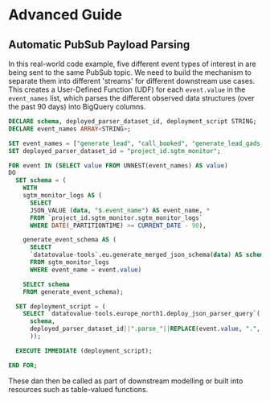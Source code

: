 # Advanced Guide
## Automatic PubSub Payload Parsing

In this real-world code example, five different event types of interest in are being sent to the same PubSub topic. We need to build the mechanism to separate them into different 'streams' for different downstream use cases. This creates a User-Defined Function (UDF) for each `event.value` in the `event_names` list, which parses the different observed data structures (over the past 90 days) into BigQuery columns.

```sql
DECLARE schema, deployed_parser_dataset_id, deployment_script STRING;
DECLARE event_names ARRAY<STRING>;

SET event_names = ["generate_lead", "call_booked", "generate_lead_gads_request", "staffing_request.created", "organization.created"];
SET deployed_parser_dataset_id = "project_id.sgtm_monitor";

FOR event IN (SELECT value FROM UNNEST(event_names) AS value)
DO
  SET schema = (
    WITH
    sgtm_monitor_logs AS (
      SELECT 
      JSON_VALUE (data, "$.event_name") AS event_name, * 
      FROM `project_id.sgtm_monitor.sgtm_monitor_logs` 
      WHERE DATE(_PARTITIONTIME) >= CURRENT_DATE - 90),

    generate_event_schema AS (
      SELECT 
      `datatovalue-tools`.eu.generate_merged_json_schema(data) AS schema
      FROM sgtm_monitor_logs
      WHERE event_name = event.value)

    SELECT schema
    FROM generate_event_schema);

  SET deployment_script = (
    SELECT `datatovalue-tools.europe_north1.deploy_json_parser_query`(
      schema, 
      deployed_parser_dataset_id||".parse_"||REPLACE(event.value, ".", "_")
      ));

  EXECUTE IMMEDIATE (deployment_script);

END FOR;
```

These dan then be called as part of downstream modelling or built into resources such as table-valued functions.